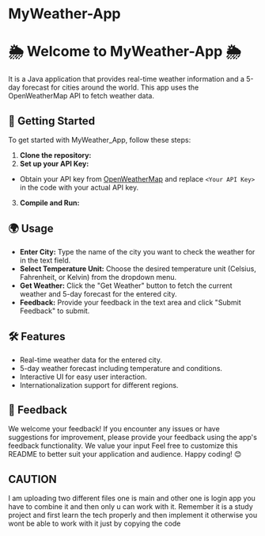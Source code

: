 # MyWeather-App
# 🌦️ Welcome to MyWeather-App 🌦️

It is a Java application that provides real-time weather information and a 5-day forecast for cities around the world. This app uses the OpenWeatherMap API to fetch weather data.

## 🚀 Getting Started

To get started with MyWeather_App, follow these steps:

1. **Clone the repository:**
2. **Set up your API Key:**
- Obtain your API key from [OpenWeatherMap](https://openweathermap.org/appid) and replace `<Your API Key>` in the code with your actual API key.
3. **Compile and Run:**



## 🌍 Usage
- **Enter City:** Type the name of the city you want to check the weather for in the text field.
- **Select Temperature Unit:** Choose the desired temperature unit (Celsius, Fahrenheit, or Kelvin) from the dropdown menu.
- **Get Weather:** Click the "Get Weather" button to fetch the current weather and 5-day forecast for the entered city.
- **Feedback:** Provide your feedback in the text area and click "Submit Feedback" to submit.

## 🛠️ Features
- Real-time weather data for the entered city.
- 5-day weather forecast including temperature and conditions.
- Interactive UI for easy user interaction.
- Internationalization support for different regions.

## 🌟 Feedback
We welcome your feedback! If you encounter any issues or have suggestions for improvement, please provide your feedback using the app's feedback functionality. We value your input
Feel free to customize this README to better suit your application and audience. Happy coding! 😊

## CAUTION
I am uploading two different files one is main and other one is login app you have to combine it and then only u can work with it. Remember it is a study project and first learn the tech properly and then implement it otherwise you wont be able to work with it just by copying the code
